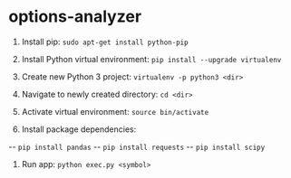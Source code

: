 # options-analyzer

1. Install pip:
`sudo apt-get install python-pip`

1. Install Python virtual environment: `pip install --upgrade virtualenv`

1. Create new Python 3 project: `virtualenv -p python3 <dir>`

1. Navigate to newly created directory: `cd <dir>`

1. Activate virtual environment: `source bin/activate`

1. Install package dependencies:

-- `pip install pandas`
-- `pip install requests`
-- `pip install scipy`

1. Run app: `python exec.py <symbol>`